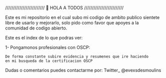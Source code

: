 ///////////////////////// 👋 HOLA A TODOS /////////////////////////

Este es mi repositorio en el cual subo mi codigo de ambito publico
sientete libre de usarlo y mejorarlo, solo pido como favor que apoyes
a la comunidad de codigo abierto.

Este es el index de lo que podras ver:

1- Pongamonos profesionales con OSCP:

    De forma constante subire evidencia y resumenes que ire haciendo
    en mi busqueda de la certificacion OSCP

Dudas o comentarios puedes contactarme por:
Twitter_ @evexsdesmoulins
